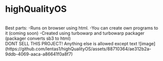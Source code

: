 # highQualityOS
<br>
Best parts: 
-Runs on browser using html.
-You can create own programs to it (coming soon)
-Created using turbowarp and turbowarp packager (packager converts sb3 to html)
<br>
DONT SELL THIS PROJECT!
Anything else is allowed except text ![image](https://github.com/lentas1/highQualityOS/assets/88710364/ae312b2a-9ddb-4069-aaca-a86641f0a8f7)
